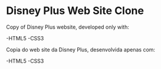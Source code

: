 # Disney Plus Web Site Clone


Copy of Disney Plus website, developed only with:

-HTML5
-CSS3


Copia do web site da Disney Plus, desenvolvida apenas com:

-HTML5
-CSS3


